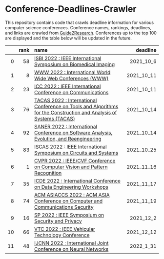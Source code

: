 # Conference-Deadlines-Crawler 

 This repository contains code that crawls deadline information for various computer science conferences. Conference names, rankings, deadlines, and links are crawled from [Guide2Research](https://www.guide2research.com/topconf/machine-learning). Conferences up to the top 100 are displayed and the table below will be updated in the future.

|    |   rank | name                                                                                                                                               |   deadline |
|---:|-------:|:---------------------------------------------------------------------------------------------------------------------------------------------------|-----------:|
|  0 |     58 | [ISBI 2022 : IEEE International Symposium on Biomedical Imaging](https://biomedicalimaging.org/2022/)                                              |  2021_10_6 |
|  1 |      8 | [WWW 2022 : International World Wide Web Conferences (WWW)](https://www2022.thewebconf.org/)                                                       | 2021_10_11 |
|  2 |     23 | [ICC 2022 : IEEE International Conference on Communications](https://icc2022.ieee-icc.org/)                                                        | 2021_10_11 |
|  3 |     76 | [TACAS 2022 : International Conference on Tools and Algorithms for the Construction and Analysis of Systems (TACAS)](https://etaps.org/2022/tacas) | 2021_10_14 |
|  4 |     92 | [SANER 2022 : International Conference on Software Analysis, Evolution, and Reengineering](https://saner2022.uom.gr/)                              | 2021_10_14 |
|  5 |     83 | [ISCAS 2022 : IEEE International Symposium on Circuits and Systems](https://www.iscas2022.org/)                                                    | 2021_10_25 |
|  6 |      1 | [CVPR 2022 : IEEE/CVF Conference on Computer Vision and Pattern Recognition](http://cvpr2022.thecvf.com/)                                          | 2021_11_16 |
|  7 |     35 | [ICDE 2022 : International Conference on Data Engineering Workshops](https://icde2022.ieeecomputer.my/)                                            | 2021_11_17 |
|  8 |     74 | [ACM ASIACCS 2022 : ACM ASIA Conference on Computer and Communications Security](https://asiaccs2022.conferenceservice.jp/)                        | 2021_11_19 |
|  9 |     16 | [SP 2022 : IEEE Symposium on Security and Privacy](https://www.ieee-security.org/TC/SP2022/)                                                       |  2021_12_2 |
| 10 |     66 | [VTC 2022 : IEEE Vehicular Technology Conference](https://events.vtsociety.org/vtc2022-spring/)                                                    | 2021_12_12 |
| 11 |     48 | [IJCNN 2022 : International Joint Conference on Neural Networks](https://wcci2022.org/call-for-papers/)                                            |  2022_1_31 |